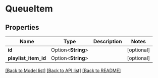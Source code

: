 # QueueItem

## Properties

Name | Type | Description | Notes
------------ | ------------- | ------------- | -------------
**id** | Option<**String**> |  | [optional]
**playlist_item_id** | Option<**String**> |  | [optional]

[[Back to Model list]](../README.md#documentation-for-models) [[Back to API list]](../README.md#documentation-for-api-endpoints) [[Back to README]](../README.md)


